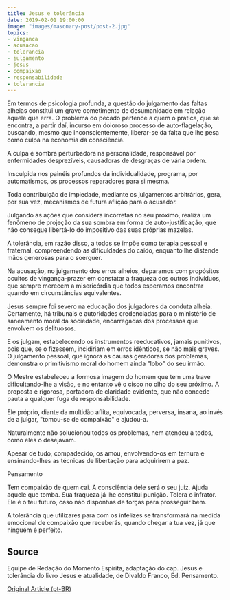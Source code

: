 ```yaml
---
title: Jesus e tolerância
date: 2019-02-01 19:00:00
image: "images/masonary-post/post-2.jpg"
topics: 
- vinganca
- acusacao
- tolerancia
- julgamento
- jesus
- compaixao
- responsabilidade
- tolerancia
---
```


Em termos de psicologia profunda, a questão do julgamento das faltas alheias
constitui um grave cometimento de desumanidade em relação àquele que erra.
O problema do pecado pertence a quem o pratica, que se encontra, a partir daí,
incurso em doloroso processo de auto-flagelação, buscando, mesmo que
inconscientemente, liberar-se da falta que lhe pesa como culpa na economia da
consciência.

A culpa é sombra perturbadora na personalidade, responsável por enfermidades
desprezíveis, causadoras de desgraças de vária ordem.

Insculpida nos painéis profundos da individualidade, programa, por
automatismos, os processos reparadores para si mesma.

Toda contribuição de impiedade, mediante os julgamentos arbitrários, gera, por
sua vez, mecanismos de futura aflição para o acusador.

Julgando as ações que considera incorretas no seu próximo, realiza um fenômeno
de projeção da sua sombra em forma de auto-justificação, que não consegue
libertá-lo do impositivo das suas próprias mazelas.

A tolerância, em razão disso, a todos se impõe como terapia pessoal e
fraternal, compreendendo as dificuldades do caído, enquanto lhe distende mãos
generosas para o soerguer.

Na acusação, no julgamento dos erros alheios, deparamos com propósitos ocultos
de vingança-prazer em constatar a fraqueza dos outros indivíduos, que sempre
merecem a misericórdia que todos esperamos encontrar quando em circunstâncias
equivalentes.

Jesus sempre foi severo na educação dos julgadores da conduta alheia.
Certamente, há tribunais e autoridades credenciadas para o ministério de
saneamento moral da sociedade, encarregadas dos processos que envolvem os
delituosos.

E os julgam, estabelecendo os instrumentos reeducativos, jamais punitivos, pois
que, se o fizessem, incidiriam em erros idênticos, se não mais graves.
O julgamento pessoal, que ignora as causas geradoras dos problemas, demonstra o
primitivismo moral do homem ainda "lobo" do seu irmão.

O Mestre estabeleceu a formosa imagem do homem que tem uma trave
dificultando-lhe a visão, e no entanto vê o cisco no olho do seu próximo.
A proposta é rigorosa, portadora de claridade evidente, que não concede pauta a
qualquer fuga de responsabilidade.

Ele próprio, diante da multidão aflita, equivocada, perversa, insana, ao invés
de a julgar, "tomou-se de compaixão" e ajudou-a.

Naturalmente não solucionou todos os problemas, nem atendeu a todos, como eles
o desejavam.

Apesar de tudo, compadecido, os amou, envolvendo-os em ternura e ensinando-lhes
as técnicas de libertação para adquirirem a paz.

Pensamento

Tem compaixão de quem cai. A consciência dele será o seu juiz.
Ajuda aquele que tomba. Sua fraqueza já lhe constitui punição.
Tolera o infrator. Ele é o teu futuro, caso não disponhas de forças para
prosseguir bem.

A tolerância que utilizares para com os infelizes se transformará na medida
emocional de compaixão que receberás, quando chegar a tua vez, já que ninguém é
perfeito.

## Source
Equipe de Redação do Momento Espírita, adaptação do cap. 
Jesus e tolerância do livro Jesus e atualidade, de Divaldo Franco, 
Ed. Pensamento.

[Original Article (pt-BR)](http://momento.com.br/pt/ler_texto.php?id=1167)
